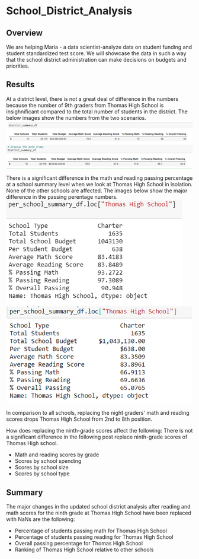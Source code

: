 # School_District_Analysis

## Overview

We are helping Maria - a data scientist-analyze data on student funding and student standardized test score. We will showcase the data in such a way that the school district administration can make decisions on budgets and priorities.

## Results

At a district level, there is not a great deal of difference in the numbers because the number of 9th graders from Thomas High School is insighnificant compared to the total number of students in the district. The below images show the numbers from the two scenarios.
![Analysis_images](resources/district_summary_old.png)
![Analysis_images](resources/district_summary_new.png)

There is a significant difference in the math and reading passing percentage at a school summary level when we look at Thomas High School in isolation. None of the other schools are affected. The images below show the major difference in the passing perentage numbers.
![Analysis_images](resources/school_summary_old.png)
![Analysis_images](resources/school_summary_new.png)

In comparison to all schools, replacing the night graders' math and reading scores drops Thomas High School from 2nd to 8th position.

How does replacing the ninth-grade scores affect the following:
There is not a significant difference in the following post replace ninth-grade scores of Thomas High school.
* Math and reading scores by grade
* Scores by school spending
* Scores by school size
* Scores by school type

## Summary

The major changes in the updated school district analysis after reading and math scores for the ninth grade at Thomas High School have been replaced with NaNs are the following:
- Percentage of students passing math for Thomas High School
- Percentage of students passing reading for Thomas High School 
- Overall passing percentage for Thomas High School
- Ranking of Thomas High School relative to other schools
